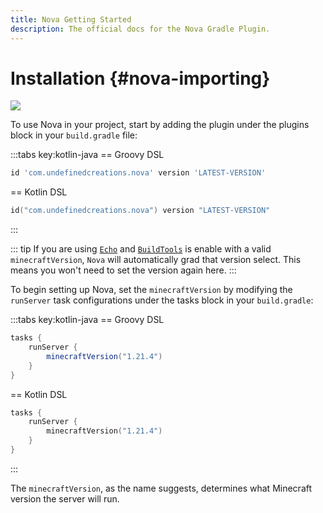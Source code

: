 ```yaml
---
title: Nova Getting Started
description: The official docs for the Nova Gradle Plugin.
---
```


# Installation {#nova-importing}

[![](https://img.shields.io/gradle-plugin-portal/v/com.undefinedcreations.nova)](https://plugins.gradle.org/plugin/com.undefinedcreations.nova)

To use Nova in your project, start by adding the plugin under the plugins block in your `build.gradle` file:

:::tabs key:kotlin-java
== Groovy DSL
``` Groovy 
id 'com.undefinedcreations.nova' version 'LATEST-VERSION'
```
== Kotlin DSL
``` Kotlin
id("com.undefinedcreations.nova") version "LATEST-VERSION"
```
:::

::: tip
If you are using [`Echo`](/gradle-plugins/echo/importing) and [`BuildTools`](/gradle-plugins/echo/buildTools/build-tools.md) is enable with a valid `minecraftVersion`, `Nova` will automatically grad that version select. This means you won't need to set the version again here.
:::

To begin setting up Nova, set the `minecraftVersion` by modifying the `runServer` task configurations under the tasks block in your `build.gradle`:

:::tabs key:kotlin-java
== Groovy DSL
``` Groovy 
tasks {
    runServer {
        minecraftVersion("1.21.4")
    }
}
```
== Kotlin DSL
``` Kotlin
tasks {
    runServer {
        minecraftVersion("1.21.4")
    }
}
```
:::

The `minecraftVersion`, as the name suggests, determines what Minecraft version the server will run.